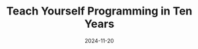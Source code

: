 ---
title: Teach Yourself Programming in Ten Years
date: 2024-11-20
tags:
  - repost
customizeMetadata:
  repostUrl: https://norvig.com/21-days.html
---